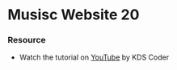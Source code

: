 # Musisc Website 20

### Resource
 - Watch the tutorial on [YouTube](https://www.youtube.com/watch?v=JRta1R8lt8o) by KDS Coder